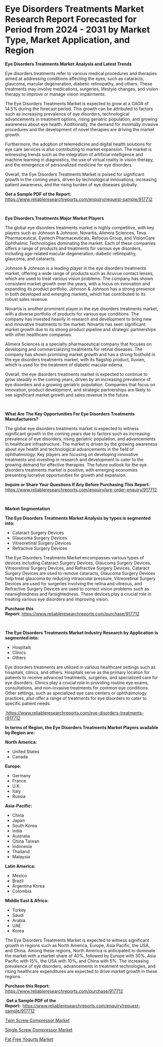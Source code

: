 <p><h1>Eye Disorders Treatments Market Research Report Forecasted for Period from 2024 -  2031 by Market Type, Market Application, and Region</h1></p><p><strong>Eye Disorders Treatments Market Analysis and Latest Trends</strong></p>
<p><p>Eye disorders treatments refer to various medical procedures and therapies aimed at addressing conditions affecting the eyes, such as cataracts, glaucoma, macular degeneration, diabetic retinopathy, and others. These treatments may involve medications, surgeries, lifestyle changes, and vision therapy to improve or manage vision impairments.</p><p>The Eye Disorders Treatments Market is expected to grow at a CAGR of 14.5% during the forecast period. This growth can be attributed to factors such as increasing prevalence of eye disorders, technological advancements in treatment options, rising geriatric population, and growing awareness about eye health. Additionally, the demand for minimally invasive procedures and the development of novel therapies are driving the market growth.</p><p>Furthermore, the adoption of telemedicine and digital health solutions for eye care services is also contributing to market expansion. The market is witnessing trends such as the integration of artificial intelligence and machine learning in diagnostics, the use of virtual reality in vision therapy, and the emergence of personalized medicine for eye disorders.</p><p>Overall, the Eye Disorders Treatments Market is poised for significant growth in the coming years, driven by technological innovations, increasing patient awareness, and the rising burden of eye diseases globally.</p></p>
<p><strong>Get a Sample PDF of the Report:&nbsp;</strong> <a href="https://www.reliableresearchreports.com/enquiry/request-sample/917712">https://www.reliableresearchreports.com/enquiry/request-sample/917712</a></p>
<p>&nbsp;</p>
<p><strong>Eye Disorders Treatments Major Market Players</strong></p>
<p><p>The global eye disorders treatments market is highly competitive, with key players such as Johnson & Johnson, Novartis, Alimera Sciences, Teva Pharmaceutical, Eyetech Pharmaceuticals, Refocus Group, and VisionCare Ophthalmic Technologies dominating the market. Each of these companies offers a range of products and treatments for various eye disorders, including age-related macular degeneration, diabetic retinopathy, glaucoma, and cataracts.</p><p>Johnson & Johnson is a leading player in the eye disorders treatments market, offering a wide range of products such as Acuvue contact lenses, which are used to treat various vision problems. The company has shown consistent market growth over the years, with a focus on innovation and expanding its product portfolio. Johnson & Johnson has a strong presence in both developed and emerging markets, which has contributed to its robust sales revenue.</p><p>Novartis is another prominent player in the eye disorders treatments market, with a diverse portfolio of products for various eye conditions. The company has invested heavily in research and development to bring new and innovative treatments to the market. Novartis has seen significant market growth due to its strong product pipeline and strategic partnerships with other healthcare companies.</p><p>Alimera Sciences is a specialty pharmaceutical company that focuses on developing and commercializing treatments for retinal diseases. The company has shown promising market growth and has a strong foothold in the eye disorders treatments market, with its flagship product, Iluvien, which is used for the treatment of diabetic macular edema.</p><p>Overall, the eye disorders treatments market is expected to continue to grow steadily in the coming years, driven by an increasing prevalence of eye disorders and a growing geriatric population. Companies that focus on innovation, product development, and strategic partnerships are likely to see significant market growth and sales revenue in the future.</p></p>
<p>&nbsp;</p>
<p><strong>What Are The Key Opportunities For Eye Disorders Treatments Manufacturers?</strong></p>
<p><p>The global eye disorders treatments market is expected to witness significant growth in the coming years due to factors such as increasing prevalence of eye disorders, rising geriatric population, and advancements in healthcare infrastructure. The market is driven by the growing awareness about eye health and technological advancements in the field of ophthalmology. Key players are focusing on developing innovative treatments and investing in research and development to cater to the growing demand for effective therapies. The future outlook for the eye disorders treatments market is positive, with emerging economies presenting lucrative opportunities for growth and expansion.</p></p>
<p><strong>Inquire or Share Your Questions If Any Before Purchasing This Report:</strong> <a href="https://www.reliableresearchreports.com/enquiry/pre-order-enquiry/917712">https://www.reliableresearchreports.com/enquiry/pre-order-enquiry/917712</a></p>
<p>&nbsp;</p>
<p><strong>Market Segmentation</strong></p>
<p><strong>The Eye Disorders Treatments Market Analysis by types is segmented into:</strong></p>
<p><ul><li>Cataract Surgery Devices</li><li>Glaucoma Surgery Devices</li><li>Vitreoretinal Surgery Devices</li><li>Refractive Surgery Devices</li></ul></p>
<p><p>The Eye Disorders Treatments Market encompasses various types of devices including Cataract Surgery Devices, Glaucoma Surgery Devices, Vitreoretinal Surgery Devices, and Refractive Surgery Devices. Cataract Surgery Devices are used to remove cataracts, Glaucoma Surgery Devices help treat glaucoma by reducing intraocular pressure, Vitreoretinal Surgery Devices are used for surgeries involving the retina and vitreous, and Refractive Surgery Devices are used to correct vision problems such as nearsightedness and farsightedness. These devices play a crucial role in treating various eye disorders and improving vision.</p></p>
<p><strong>Purchase this Report:&nbsp;</strong><a href="https://www.reliableresearchreports.com/purchase/917712">https://www.reliableresearchreports.com/purchase/917712</a></p>
<p>&nbsp;</p>
<p><strong>The Eye Disorders Treatments Market Industry Research by Application is segmented into:</strong></p>
<p><ul><li>Hospitals</li><li>Clinics</li><li>Others</li></ul></p>
<p><p>Eye disorders treatments are utilized in various healthcare settings such as hospitals, clinics, and others. Hospitals serve as the primary location for patients to receive advanced treatments, surgeries, and specialized care for eye disorders. Clinics play a crucial role in providing routine eye exams, consultations, and non-invasive treatments for common eye conditions. Other settings, such as specialized eye care centers or ophthalmology practices, also offer a range of treatments for eye disorders to cater to specific patient needs.</p></p>
<p><a href="https://www.reliableresearchreports.com/eye-disorders-treatments-r917712">&nbsp;https://www.reliableresearchreports.com/eye-disorders-treatments-r917712</a></p>
<p><strong>In terms of Region, the Eye Disorders Treatments Market Players available by Region are:</strong></p>
<p>
    <p> <strong> North America: </strong>
        <ul>
            <li>United States</li>
            <li>Canada</li>
        </ul>
        </p> 
    <p> <strong> Europe: </strong>
        <ul>
            <li>Germany</li>
            <li>France</li>
            <li>U.K.</li>
            <li>Italy</li>
            <li>Russia</li>
        </ul>
        </p> 
    <p> <strong> Asia-Pacific: </strong>
        <ul>
            <li>China</li>
            <li>Japan</li>
            <li>South Korea</li>
            <li>India</li>
            <li>Australia</li>
            <li>China Taiwan</li>
            <li>Indonesia</li>
            <li>Thailand</li>
            <li>Malaysia</li>
        </ul>
        </p> 
    <p> <strong> Latin America: </strong>
        <ul>
            <li>Mexico</li>
            <li>Brazil</li>
            <li>Argentina Korea</li>
            <li>Colombia</li>
        </ul>
        </p> 
    <p> <strong> Middle East & Africa: </strong>
        <ul>
            <li>Turkey</li>
            <li>Saudi</li>
            <li>Arabia</li>
            <li>UAE</li>
            <li>Korea</li>
        </ul>
    </p>
    </p>
<p><p>The Eye Disorders Treatments Market is expected to witness significant growth in regions such as North America, Europe, Asia Pacific, the USA, and China. Among these regions, North America is anticipated to dominate the market with a market share of 40%, followed by Europe with 30%, Asia Pacific with 15%, the USA with 10%, and China with 5%. The increasing prevalence of eye disorders, advancements in treatment technologies, and rising healthcare expenditures are expected to drive market growth in these regions.</p></p>
<p><strong>Purchase this Report: </strong><a href="https://www.reliableresearchreports.com/purchase/917712">https://www.reliableresearchreports.com/purchase/917712</a></p>
<p>&nbsp;<strong>Get a Sample PDF of the Report:&nbsp;&nbsp;</strong><a href="https://www.reliableresearchreports.com/enquiry/request-sample/917712">https://www.reliableresearchreports.com/enquiry/request-sample/917712</a></p>
<p><strong></strong></p>
<p><p><a href="https://www.linkedin.com/pulse/twin-screw-compressor-market-trends-analysis-forecasted-period-heh7f">Twin Screw Compressor Market</a></p><p><a href="https://www.linkedin.com/pulse/single-screw-compressor-market-research-report-its-history-4clmf">Single Screw Compressor Market</a></p><p><a href="https://www.linkedin.com/pulse/fat-free-yogurts-market-size-trends-complete-industry-cqfyc">Fat Free Yogurts Market</a></p></p>